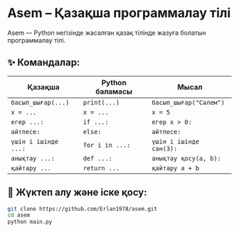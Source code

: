 # Asem  – Қазақша программалау тілі

Asem — Python негізінде жасалған қазақ тілінде жазуға болатын программалау тілі.

## ✨ Командалар:

| Қазақша             | Python баламасы      | Мысал                         |
|---------------------|----------------------|-------------------------------|
| `басып_шығар(...)`  | `print(...)`         | `басып_шығар("Сәлем")`        |
| `x = ...`           | `x = ...`            | `x = 5`                        |
| `егер ...:`         | `if ...:`            | `егер x > 0:`                 |
| `әйтпесе:`          | `else:`              | `әйтпесе:`                    |
| `үшін i ішінде ...:`| `for i in ...:`      | `үшін i ішінде сан(3):`       |
| `анықтау ...:`      | `def ...:`           | `анықтау қосу(a, b):`         |
| `қайтару ...`       | `return ...`         | `қайтару a + b`               |

## 🚀 Жүктеп алу және іске қосу:

```bash
git clone https://github.com/Erlan1978/asem.git
cd asem
python main.py
